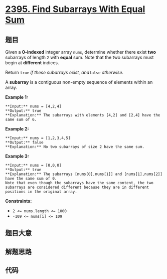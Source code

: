 # [2395. Find Subarrays With Equal Sum](https://leetcode.com/problems/find-subarrays-with-equal-sum)

## 题目

Given a **0-indexed** integer array `nums`, determine whether there exist
**two** subarrays of length `2` with **equal** sum. Note that the two
subarrays must begin at **different** indices.

Return `true` _if these subarrays exist, and_`false` _otherwise._

A **subarray** is a contiguous non-empty sequence of elements within an array.



**Example 1:**

    
    
    **Input:** nums = [4,2,4]
    **Output:** true
    **Explanation:** The subarrays with elements [4,2] and [2,4] have the same sum of 6.
    

**Example 2:**

    
    
    **Input:** nums = [1,2,3,4,5]
    **Output:** false
    **Explanation:** No two subarrays of size 2 have the same sum.
    

**Example 3:**

    
    
    **Input:** nums = [0,0,0]
    **Output:** true
    **Explanation:** The subarrays [nums[0],nums[1]] and [nums[1],nums[2]] have the same sum of 0. 
    Note that even though the subarrays have the same content, the two subarrays are considered different because they are in different positions in the original array.
    



**Constraints:**

  * `2 <= nums.length <= 1000`
  * `-109 <= nums[i] <= 109`


## 题目大意

## 解题思路

## 代码

```javascript

```
